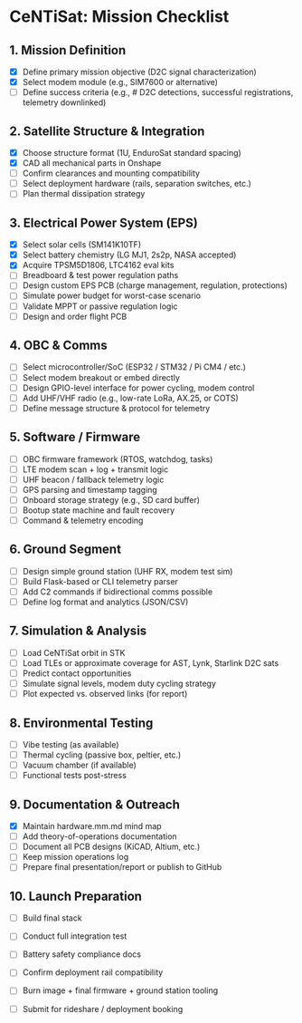 # CeNTiSat: Mission Checklist

## 1. Mission Definition
- [x] Define primary mission objective (D2C signal characterization)
- [x] Select modem module (e.g., SIM7600 or alternative)
- [ ] Define success criteria (e.g., # D2C detections, successful registrations, telemetry downlinked)

## 2. Satellite Structure & Integration
- [x] Choose structure format (1U, EnduroSat standard spacing)
- [x] CAD all mechanical parts in Onshape
- [ ] Confirm clearances and mounting compatibility
- [ ] Select deployment hardware (rails, separation switches, etc.)
- [ ] Plan thermal dissipation strategy

## 3. Electrical Power System (EPS)
- [x] Select solar cells (SM141K10TF)
- [x] Select battery chemistry (LG MJ1, 2s2p, NASA accepted)
- [x] Acquire TPSM5D1806, LTC4162 eval kits
- [ ] Breadboard & test power regulation paths
- [ ] Design custom EPS PCB (charge management, regulation, protections)
- [ ] Simulate power budget for worst-case scenario
- [ ] Validate MPPT or passive regulation logic
- [ ] Design and order flight PCB

## 4. OBC & Comms
- [ ] Select microcontroller/SoC (ESP32 / STM32 / Pi CM4 / etc.)
- [ ] Select modem breakout or embed directly
- [ ] Design GPIO-level interface for power cycling, modem control
- [ ] Add UHF/VHF radio (e.g., low-rate LoRa, AX.25, or COTS)
- [ ] Define message structure & protocol for telemetry

## 5. Software / Firmware
- [ ] OBC firmware framework (RTOS, watchdog, tasks)
- [ ] LTE modem scan + log + transmit logic
- [ ] UHF beacon / fallback telemetry logic
- [ ] GPS parsing and timestamp tagging
- [ ] Onboard storage strategy (e.g., SD card buffer)
- [ ] Bootup state machine and fault recovery
- [ ] Command & telemetry encoding

## 6. Ground Segment
- [ ] Design simple ground station (UHF RX, modem test sim)
- [ ] Build Flask-based or CLI telemetry parser
- [ ] Add C2 commands if bidirectional comms possible
- [ ] Define log format and analytics (JSON/CSV)

## 7. Simulation & Analysis
- [ ] Load CeNTiSat orbit in STK
- [ ] Load TLEs or approximate coverage for AST, Lynk, Starlink D2C sats
- [ ] Predict contact opportunities
- [ ] Simulate signal levels, modem duty cycling strategy
- [ ] Plot expected vs. observed links (for report)

## 8. Environmental Testing
- [ ] Vibe testing (as available)
- [ ] Thermal cycling (passive box, peltier, etc.)
- [ ] Vacuum chamber (if available)
- [ ] Functional tests post-stress

## 9. Documentation & Outreach
- [x] Maintain hardware.mm.md mind map
- [ ] Add theory-of-operations documentation
- [ ] Document all PCB designs (KiCAD, Altium, etc.)
- [ ] Keep mission operations log
- [ ] Prepare final presentation/report or publish to GitHub

## 10. Launch Preparation
- [ ] Build final stack
- [ ] Conduct full integration test
- [ ] Battery safety compliance docs
- [ ] Confirm deployment rail compatibility
- [ ] Burn image + final firmware + ground station tooling
- [ ] Submit for rideshare / deployment booking

